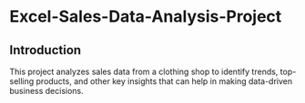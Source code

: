 # Excel-Sales-Data-Analysis-Project
## Introduction
This project analyzes sales data from a clothing shop to identify trends, top-selling products, and other key insights that can help in making data-driven business decisions. 
